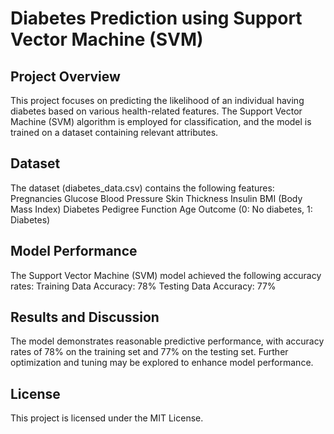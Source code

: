 # Diabetes Prediction using Support Vector Machine (SVM)
## Project Overview
This project focuses on predicting the likelihood of an individual having diabetes based on various health-related features. The Support Vector Machine (SVM) algorithm is employed for classification, and the model is trained on a dataset containing relevant attributes.

## Dataset
The dataset (diabetes_data.csv) contains the following features:
Pregnancies
Glucose
Blood Pressure
Skin Thickness
Insulin
BMI (Body Mass Index)
Diabetes Pedigree Function
Age
Outcome (0: No diabetes, 1: Diabetes)
## Model Performance
The Support Vector Machine (SVM) model achieved the following accuracy rates:
Training Data Accuracy: 78%
Testing Data Accuracy: 77%

## Results and Discussion
The model demonstrates reasonable predictive performance, with accuracy rates of 78% on the training set and 77% on the testing set. Further optimization and tuning may be explored to enhance model performance.

## License
This project is licensed under the MIT License.
